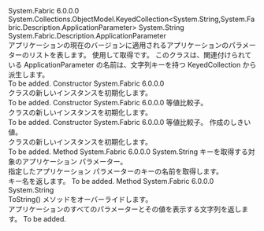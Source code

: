 <Type Name="ApplicationParameterList" FullName="System.Fabric.Description.ApplicationParameterList">
  <TypeSignature Language="C#" Value="public sealed class ApplicationParameterList : System.Collections.ObjectModel.KeyedCollection&lt;string,System.Fabric.Description.ApplicationParameter&gt;" />
  <TypeSignature Language="ILAsm" Value=".class public auto ansi sealed beforefieldinit ApplicationParameterList extends System.Collections.ObjectModel.KeyedCollection`2&lt;string, class System.Fabric.Description.ApplicationParameter&gt;" />
  <TypeSignature Language="DocId" Value="T:System.Fabric.Description.ApplicationParameterList" />
  <TypeSignature Language="VB.NET" Value="Public NotInheritable Class ApplicationParameterList&#xA;Inherits KeyedCollection(Of String, ApplicationParameter)" />
  <TypeSignature Language="F#" Value="type ApplicationParameterList = class&#xA;    inherit KeyedCollection&lt;string, ApplicationParameter&gt;" />
  <AssemblyInfo>
    <AssemblyName>System.Fabric</AssemblyName>
    <AssemblyVersion>6.0.0.0</AssemblyVersion>
  </AssemblyInfo>
  <Base>
    <BaseTypeName>System.Collections.ObjectModel.KeyedCollection&lt;System.String,System.Fabric.Description.ApplicationParameter&gt;</BaseTypeName>
    <BaseTypeArguments>
      <BaseTypeArgument TypeParamName="!0">System.String</BaseTypeArgument>
      <BaseTypeArgument TypeParamName="!1">System.Fabric.Description.ApplicationParameter</BaseTypeArgument>
    </BaseTypeArguments>
  </Base>
  <Interfaces />
  <Docs>
    <summary>
      <para>アプリケーションの現在のバージョンに適用されるアプリケーションのパラメーターのリストを表します。 使用して取得<see cref="M:System.Fabric.FabricClient.QueryClient.GetApplicationListAsync(System.Uri)" />です。</para>
      <para>このクラスは、関連付けられている ApplicationParameter の名前は、文字列キーを持つ KeyedCollection から派生します。</para>
    </summary>
    <remarks>To be added.</remarks>
  </Docs>
  <Members>
    <Member MemberName=".ctor">
      <MemberSignature Language="C#" Value="public ApplicationParameterList ();" />
      <MemberSignature Language="ILAsm" Value=".method public hidebysig specialname rtspecialname instance void .ctor() cil managed" />
      <MemberSignature Language="DocId" Value="M:System.Fabric.Description.ApplicationParameterList.#ctor" />
      <MemberSignature Language="VB.NET" Value="Public Sub New ()" />
      <MemberType>Constructor</MemberType>
      <AssemblyInfo>
        <AssemblyName>System.Fabric</AssemblyName>
        <AssemblyVersion>6.0.0.0</AssemblyVersion>
      </AssemblyInfo>
      <Parameters />
      <Docs>
        <summary>
          <para><see cref="T:System.Fabric.Description.ApplicationParameterList" /> クラスの新しいインスタンスを初期化します。</para>
        </summary>
        <remarks>To be added.</remarks>
      </Docs>
    </Member>
    <Member MemberName=".ctor">
      <MemberSignature Language="C#" Value="public ApplicationParameterList (System.Collections.Generic.IEqualityComparer&lt;string&gt; comparer);" />
      <MemberSignature Language="ILAsm" Value=".method public hidebysig specialname rtspecialname instance void .ctor(class System.Collections.Generic.IEqualityComparer`1&lt;string&gt; comparer) cil managed" />
      <MemberSignature Language="DocId" Value="M:System.Fabric.Description.ApplicationParameterList.#ctor(System.Collections.Generic.IEqualityComparer{System.String})" />
      <MemberSignature Language="VB.NET" Value="Public Sub New (comparer As IEqualityComparer(Of String))" />
      <MemberSignature Language="F#" Value="new System.Fabric.Description.ApplicationParameterList : System.Collections.Generic.IEqualityComparer&lt;string&gt; -&gt; System.Fabric.Description.ApplicationParameterList" Usage="new System.Fabric.Description.ApplicationParameterList comparer" />
      <MemberType>Constructor</MemberType>
      <AssemblyInfo>
        <AssemblyName>System.Fabric</AssemblyName>
        <AssemblyVersion>6.0.0.0</AssemblyVersion>
      </AssemblyInfo>
      <Parameters>
        <Parameter Name="comparer" Type="System.Collections.Generic.IEqualityComparer&lt;System.String&gt;" />
      </Parameters>
      <Docs>
        <param name="comparer">
          <para>等値比較子。</para>
        </param>
        <summary>
          <para><see cref="T:System.Fabric.Description.ApplicationParameterList" /> クラスの新しいインスタンスを初期化します。</para>
        </summary>
        <remarks>To be added.</remarks>
      </Docs>
    </Member>
    <Member MemberName=".ctor">
      <MemberSignature Language="C#" Value="public ApplicationParameterList (System.Collections.Generic.IEqualityComparer&lt;string&gt; comparer, int dictionaryCreationThreshold);" />
      <MemberSignature Language="ILAsm" Value=".method public hidebysig specialname rtspecialname instance void .ctor(class System.Collections.Generic.IEqualityComparer`1&lt;string&gt; comparer, int32 dictionaryCreationThreshold) cil managed" />
      <MemberSignature Language="DocId" Value="M:System.Fabric.Description.ApplicationParameterList.#ctor(System.Collections.Generic.IEqualityComparer{System.String},System.Int32)" />
      <MemberSignature Language="VB.NET" Value="Public Sub New (comparer As IEqualityComparer(Of String), dictionaryCreationThreshold As Integer)" />
      <MemberSignature Language="F#" Value="new System.Fabric.Description.ApplicationParameterList : System.Collections.Generic.IEqualityComparer&lt;string&gt; * int -&gt; System.Fabric.Description.ApplicationParameterList" Usage="new System.Fabric.Description.ApplicationParameterList (comparer, dictionaryCreationThreshold)" />
      <MemberType>Constructor</MemberType>
      <AssemblyInfo>
        <AssemblyName>System.Fabric</AssemblyName>
        <AssemblyVersion>6.0.0.0</AssemblyVersion>
      </AssemblyInfo>
      <Parameters>
        <Parameter Name="comparer" Type="System.Collections.Generic.IEqualityComparer&lt;System.String&gt;" />
        <Parameter Name="dictionaryCreationThreshold" Type="System.Int32" />
      </Parameters>
      <Docs>
        <param name="comparer">
          <para>等値比較子。</para>
        </param>
        <param name="dictionaryCreationThreshold">
          <para>作成のしきい値。</para>
        </param>
        <summary>
          <para><see cref="T:System.Fabric.Description.ApplicationParameterList" /> クラスの新しいインスタンスを初期化します。</para>
        </summary>
        <remarks>To be added.</remarks>
      </Docs>
    </Member>
    <Member MemberName="GetKeyForItem">
      <MemberSignature Language="C#" Value="protected override string GetKeyForItem (System.Fabric.Description.ApplicationParameter item);" />
      <MemberSignature Language="ILAsm" Value=".method familyhidebysig virtual instance string GetKeyForItem(class System.Fabric.Description.ApplicationParameter item) cil managed" />
      <MemberSignature Language="DocId" Value="M:System.Fabric.Description.ApplicationParameterList.GetKeyForItem(System.Fabric.Description.ApplicationParameter)" />
      <MemberSignature Language="VB.NET" Value="Protected Overrides Function GetKeyForItem (item As ApplicationParameter) As String" />
      <MemberSignature Language="F#" Value="override this.GetKeyForItem : System.Fabric.Description.ApplicationParameter -&gt; string" Usage="applicationParameterList.GetKeyForItem item" />
      <MemberType>Method</MemberType>
      <AssemblyInfo>
        <AssemblyName>System.Fabric</AssemblyName>
        <AssemblyVersion>6.0.0.0</AssemblyVersion>
      </AssemblyInfo>
      <ReturnValue>
        <ReturnType>System.String</ReturnType>
      </ReturnValue>
      <Parameters>
        <Parameter Name="item" Type="System.Fabric.Description.ApplicationParameter" />
      </Parameters>
      <Docs>
        <param name="item">
          <para>キーを取得する対象のアプリケーション パラメーター。</para>
        </param>
        <summary>
          <para>指定したアプリケーション パラメーターのキーの名前を取得します。</para>
        </summary>
        <returns>
          <para>キー名を返します。</para>
        </returns>
        <remarks>To be added.</remarks>
      </Docs>
    </Member>
    <Member MemberName="ToString">
      <MemberSignature Language="C#" Value="public override string ToString ();" />
      <MemberSignature Language="ILAsm" Value=".method public hidebysig virtual instance string ToString() cil managed" />
      <MemberSignature Language="DocId" Value="M:System.Fabric.Description.ApplicationParameterList.ToString" />
      <MemberSignature Language="VB.NET" Value="Public Overrides Function ToString () As String" />
      <MemberSignature Language="F#" Value="override this.ToString : unit -&gt; string" Usage="applicationParameterList.ToString " />
      <MemberType>Method</MemberType>
      <AssemblyInfo>
        <AssemblyName>System.Fabric</AssemblyName>
        <AssemblyVersion>6.0.0.0</AssemblyVersion>
      </AssemblyInfo>
      <ReturnValue>
        <ReturnType>System.String</ReturnType>
      </ReturnValue>
      <Parameters />
      <Docs>
        <summary>
            ToString() メソッドをオーバーライドします。
            </summary>
        <returns>
            アプリケーションのすべてのパラメーターとその値を表示する文字列を返します。
            </returns>
        <remarks>To be added.</remarks>
      </Docs>
    </Member>
  </Members>
</Type>